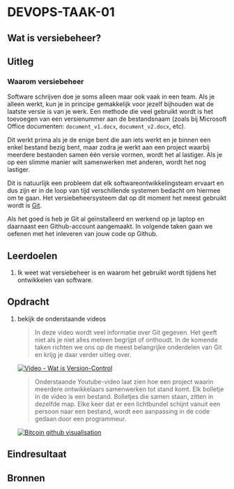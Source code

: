 # DEVOPS-TAAK-01

## Wat is versiebeheer?

## Uitleg

### Waarom versiebeheer

Software schrijven doe je soms alleen maar ook vaak in een team. Als je alleen werkt, kun je in principe gemakkelijk voor jezelf bijhouden wat de laatste versie is van je werk. Een methode die veel gebruikt wordt is het toevoegen van een versienummer aan de bestandsnaam (zoals bij Microsoft Office documenten: `document_v1.docx`, `document_v2.docx`, etc).

Dit werkt prima als je de enige bent die aan iets werkt en je binnen een enkel bestand bezig bent, maar zodra je werkt aan een project waarbij meerdere bestanden samen één versie vormen, wordt het al lastiger. Als je op een slimme manier wilt samenwerken met anderen, wordt het nog lastiger.

Dit is natuurlijk een probleem dat elk softwareontwikkelingsteam ervaart en dus zijn er in de loop van tijd verschillende systemen bedacht om hiermee om te gaan. Het versiebeheersysteem dat op dit moment het meest gebruikt wordt is [Git](https://nl.wikipedia.org/wiki/Git_(software)).

Als het goed is heb je Git al geïnstalleerd en werkend op je laptop en daarnaast een Github-account aangemaakt. In volgende taken gaan we oefenen met het inleveren van jouw code op Github.

## Leerdoelen

1. Ik weet wat versiebeheer is en waarom het gebruikt wordt tijdens het ontwikkelen van software.

## Opdracht

1. bekijk de onderstaande videos
   
    > In deze video wordt veel informatie over Git gegeven. Het geeft niet als je niet alles meteen begrijpt of onthoudt. In de komende taken richten we ons op de meest belangrijke onderdelen van Git en krijg je daar verder uitleg over.

    [![Video - Wat is Version-Control](img/screenshot-youtube-what-is-git.jpg)](https://www.youtube.com/watch?v=9GKpbI1siow)

    > Onderstaande Youtube-video laat zien hoe een project waarin meerdere ontwikkelaars samenwerken tot stand komt. Elk bolletje in de video is een bestand. Bolletjes die samen staan, zitten in dezelfde map. Elke keer dat er een lichtbundel schijnt vanuit een persoon naar een bestand, wordt een aanpassing in de code gedaan door een programmeur.

    [![Bitcoin github visualisation](img/screenshot-youtube-bitcoin-vis.jpg)](https://www.youtube.com/watch?v=DjYbsq3FXfM)


## Eindresultaat

## Bronnen

